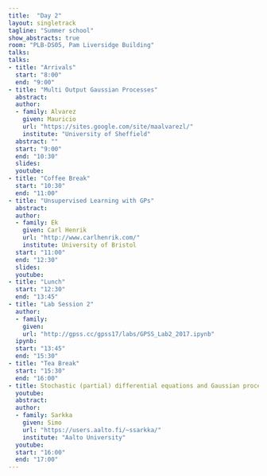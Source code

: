 ```yaml
---
title:  "Day 2"
layout: singletrack
tagline: "Summer school"
show_abstracts: true
room: "PLB-DS05, Pam Liversidge Building"
talks:
talks:
- title: "Arrivals"
  start: "8:00"
  end: "9:00"
- title: "Multi Output Gaussian Processes"
  abstract:
  author:
  - family: Alvarez
    given: Mauricio
    url: "https://sites.google.com/site/maalvarezl/"
    institute: "University of Sheffield"
  abstract: ""
  start: "9:00"
  end: "10:30"
  slides: 
  youtube: 
- title: "Coffee Break"
  start: "10:30"
  end: "11:00"
- title: "Unsupervised Learning with GPs"
  abstract:
  author:
  - family: Ek
    given: Carl Henrik
    url: "http://www.carlhenrik.com/"
    institute: University of Bristol
  start: "11:00"
  end: "12:30"
  slides: 
  youtube: 
- title: "Lunch"
  start: "12:30"
  end: "13:45"
- title: "Lab Session 2"
  author:
  - family:
    given:
    url: "http://gpss.cc/gpss17/labs/GPSS_Lab2_2017.ipynb"
  ipynb:
  start: "13:45"
  end: "15:30"
- title: "Tea Break"
  start: "15:30"
  end: "16:00"
- title: Stochastic (partial) differential equations and Gaussian processes
  youtube: 
  abstract:
  author:
  - family: Sarkka
    given: Simo
    url: "https://users.aalto.fi/~ssarkka/"
    institute: "Aalto University"
  youtube: 
  start: "16:00"
  end: "17:00"
---
```

